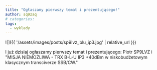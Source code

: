 ```yaml
---
title: "Ogłaszamy pierwszy temat i prezentującego!"
author: sq9zaq
# categories:
tags:
  - wyklady
---
```


![]({{ '/assets/images/posts/sp9lvz_blu_ip3.jpg' | relative_url }})

I już dzisiaj ogłaszamy pierwszy temat i prezentującego:
Piotr SP9LVZ i "MISJA NIEMOŻLIWA - TRX B-L-U IP3 +40dBm w niskobudżetowym klasycznym transciverze SSB/CW."